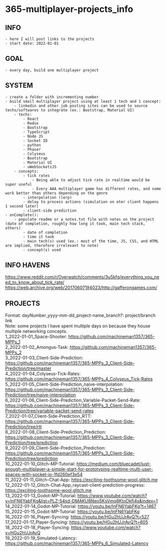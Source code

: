 # 365-multiplayer-projects_info

## INFO
    - here I will post links to the projects
    - start date: 2022-01-01

## GOAL
    - every day, build one multiplayer project

## SYSTEM
    - create a folder with incrementing number
    - build small multiplayer project using at least 1 tech and 1 concept:
        - linkedin and other job posting sites can be used to source techs/softwares to integrate (ex.: Bootstrap, Material UI)
        - techs:
            - React
            - Redux
            - Bootstrap
            - TypeScript
            - Node JS
            - Socket IO
            - python
            - Phaser
            - Colyseus
            - Bootstrap
            - Material UI
            - uWebSocketsJS
        - concepts:
            - tick rates
                - Being able to adjust tick rate in realtime would be super useful
                - Every AAA multiplayer game has different rates, and some work better than others depending on the genre
            - interpolation (lerp)
            - delay to process actions (simulation on oter client happens 1 second later)
            - client-side prediction
    - onComplete():
        - populate readme or a notes.txt file with notes on the project (date of completion, roughly how long it took, main tech stack, others)
            - date of completion
            - time it took
            - main tech(s) used (ex.: most of the time, JS, CSS, and HTML are implied, therefore irrelevant to note)
            - concept(s) used

## INFO HAVENS
https://www.reddit.com/r/Overwatch/comments/3u5kfg/everything_you_need_to_know_about_tick_rate/<br>
https://web.archive.org/web/20170607194023/http://gafferongames.com/

## PROJECTS
Format: dayNumber_yyyy-mm-dd_project-name_branch?: project/branch link<br>
Note: some projects I have spent multiple days on because they house multiple networking concepts.<br>
1_2022-01-01_Space-Shooter: https://github.com/machineman1357/365-MPPs_1<br>
2_2022-01-02_Amongus-Task: https://github.com/machineman1357/365-MPPs_2<br>
3_2022-01-03_Client-Side-Prediction: https://github.com/machineman1357/365-MPPs_3_Client-Side-Prediction/tree/master<br>
4_2022-01-04_Colyseus-Tick-Rates: https://github.com/machineman1357/365-MPPs_4_Colyseus_Tick-Rates<br>
5_2022-01-05_Client-Side-Prediction_naive-interpolation: https://github.com/machineman1357/365-MPPs_3_Client-Side-Prediction/tree/naive-interpolation<br>
6_2022-01-06_Client-Side-Prediction_Variable-Packet-Send-Rate: https://github.com/machineman1357/365-MPPs_3_Client-Side-Prediction/tree/variable-packet-send-rates<br>
7_2022-01-07_Client-Side-Prediction_RTT: https://github.com/machineman1357/365-MPPs_3_Client-Side-Prediction/tree/rtt<br>
8_2022-01-08_Client-Side-Prediction_Prediction: https://github.com/machineman1357/365-MPPs_3_Client-Side-Prediction/tree/prediction<br>
9_2022-01-09_Client-Side-Prediction_Prediction: https://github.com/machineman1357/365-MPPs_3_Client-Side-Prediction/tree/prediction<br>
10_2022-01-10_Glitch-MP-Tutorial: https://medium.com/bluecadet/just-enough-multiplayer-a-simple-start-for-prototyping-realtime-multi-user-spaces-with-socket-io-1fd260ef3e54<br>
11_2022-01-11_Glitch-Chat-App: https://exciting-toothsome-wool.glitch.me<br>
12_2022-01-12_Glitch-Chat-App_raycast-client-prediction-progress: https://exciting-toothsome-wool.glitch.me<br>
13_2022-01-13_Godot-MP-Tutorial: https://www.youtube.com/watch?v=lnFN6YabFKg&list=PLZ-54sd-DMAKU8Neo5KsVmq8KtoDkfi4s&index=1<br>
14_2022-01-14_Godot-MP-Tutorial: https://youtu.be/lnFN6YabFKg?t=1467<br>
15_2022-01-15_Godot-MP-Tutorial: https://youtu.be/lnFN6YabFKg<br>
16_2022-01-16_Player-Syncing: https://youtu.be/HGu2hUJrAvQ?t=527<br>
17_2022-01-17_Player-Syncing: https://youtu.be/HGu2hUJrAvQ?t=605<br>
18_2022-01-18_Player-Syncing: https://www.youtube.com/watch?v=HGu2hUJrAvQ<br>
19_2022-01-19_Simulated-Latency: https://github.com/machineman1357/365-MPPs_6_Simulated-Latency
